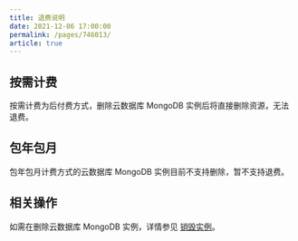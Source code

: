 ```yaml
---
title: 退费说明
date: 2021-12-06 17:00:00
permalink: /pages/746013/
article: true
---
```



## 按需计费

按需计费为后付费方式，删除云数据库 MongoDB 实例后将直接删除资源，无法退费。

## 包年包月

包年包月计费方式的云数据库 MongoDB 实例目前不支持删除，暂不支持退费。

## 相关操作

如需在删除云数据库 MongoDB 实例，详情参见 [销毁实例](./../04.操作指南/02.管理实例/03.销毁实例.md)。
